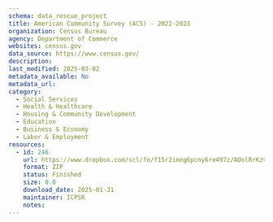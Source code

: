 ```yaml
---
schema: data_rescue_project 
title: American Community Survey (ACS) - 2022-2023
organization: Census Bureau
agency: Department of Commerce
websites: census.gov
data_source: https://www.census.gov/
description: 
last_modified: 2025-03-02
metadata_available: No
metadata_url: 
category:
  - Social Services 
  - Health & Healthcare 
  - Housing & Community Development 
  - Education 
  - Business & Economy 
  - Labor & Employment 
resources:
  - id: 246
    url: https://www.dropbox.com/scl/fo/f15r2imeg6pcny6re497z/AOolRrKzvlmIYnjuZBurd0U/American%20Community%20Survey?rlkey=ey7kaoodi540d66s6kfvnqjn5&subfolder_nav_tracking=1&st=q4alyzlg&dl=0
    format: ZIP
    status: Finished
    size: 0.0
    download_date: 2025-01-31
    maintainer: ICPSR
    notes: 
---
```

